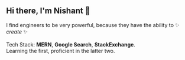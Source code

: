 ## Hi there, I'm Nishant 👋

I find engineers to be very powerful, because they have the ability to ✨ _create_ ✨<br><br>
Tech Stack: **MERN**, **Google Search**, **StackExchange**.<br>Learning the first, proficient in the latter two.<br><br>

<!--
**iamfreeezing/iamfreeezing** is a ✨ _special_ ✨ repository because its `README.md` (this file) appears on your GitHub profile.

Here are some ideas to get you started:

- 🔭 I’m currently working on ...
- 🌱 I’m currently learning ...
- 👯 I’m looking to collaborate on ...
- 🤔 I’m looking for help with ...
- 💬 Ask me about ...
- 📫 How to reach me: ...
- 😄 Pronouns: ...
- ⚡ Fun fact: ...
-->
